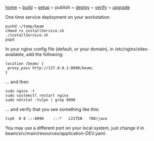 [home](../README.md) ~ [build](build.md) ~ [setup](setup.md) ~ publish ~ [deploy](deploy.md) ~ [verify](verify.md) ~ [upgrade](./upgrade.md)


One time service deployment on your workstation:

    pushd ~/temp/beam
    chmod +x installService.sh
    ./installService.sh
    popd

In your nginx config file (default, or your domain), in /etc/nginx/sites-available, add the following:

    location /beam/ {
     proxy_pass http://127.0.0.1:8090/beam;
    }

... and then

    sudo nginx -t
    sudo systemctl restart nginx
    sudo netstat -tulpn | grep 8090

... and verify that you see something like this:
    
    tcp6  0 0 :::8090    :::*   LISTEN   780/java


You may use a different port on your local system, just change it in beam/src/main/resources/application-DEV.yaml.


